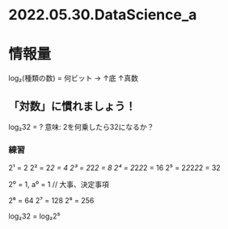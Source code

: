 # 2022.05.30.DataScience_a
# 情報量
log₂(種類の数) = 何ビット
-> ↑底 ↑真数

## 「対数」に慣れましょう！
log₂32 = ?
意味: 2を何乗したら32になるか？

### 練習
2¹ = 2
2² = 2*2 = 4
2³ = 2*2*2 = 8
2⁴ = 2*2*2*2 = 16
2⁵ = 2*2*2*2*2 = 32

2⁰ = 1, a⁰ = 1 // 大事、決定事項

2⁶ = 64
2⁷ = 128
2⁸ = 256

log₂32 = log₂2⁵
